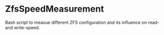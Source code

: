 # ZfsSpeedMeasurement
Bash script to measue different ZFS configuration and its influence on read- and write-speed.

